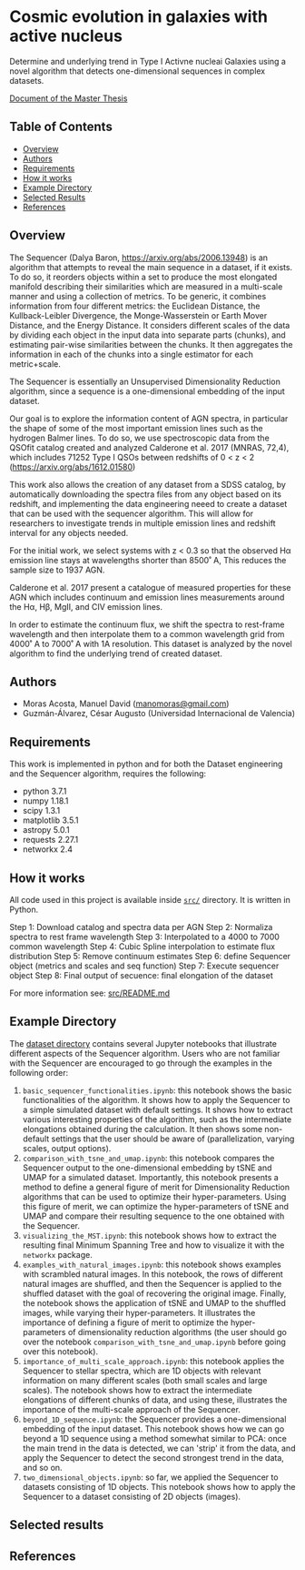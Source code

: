 # Cosmic evolution in galaxies with active nucleus 

Determine and underlying trend in Type I Activne nucleai Galaxies using a novel algorithm that detects one-dimensional sequences in complex datasets.

[Document of the Master Thesis](https://1drv.ms/w/s!AhVCX2iWzgmbhQgoTzNTDx9adnzd?e=Y8L41l)

## Table of Contents

- [Overview](#overview)
- [Authors](#Authors)
- [Requirements](#requirements)
- [How it works](#requirements2)
- [Example Directory](#directory)
- [Selected Results](#acknowledgement)
- [References](#references)

## Overview

The Sequencer (Dalya Baron, https://arxiv.org/abs/2006.13948) is an algorithm that attempts to reveal the main sequence in a dataset, if it exists. To do so, it reorders objects within a set to produce the most elongated manifold describing their similarities which are measured in a multi-scale manner and using a collection of metrics. To be generic, it combines information from four different metrics: the Euclidean Distance, the Kullback-Leibler Divergence, the Monge-Wasserstein or Earth Mover Distance, and the Energy Distance. It considers different scales of the data by dividing each object in the input data into separate parts (chunks), and estimating pair-wise similarities between the chunks. It then aggregates the information in each of the chunks into a single estimator for each metric+scale.

The Sequencer is essentially an Unsupervised Dimensionality Reduction algorithm, since a sequence is a one-dimensional embedding of the input dataset.

Our goal is to explore the information content of AGN spectra, in particular the shape of some of the most important emission lines such as the hydrogen Balmer lines. To do
so, we use spectroscopic data from the QSOfit catalog created and analyzed Calderone et al. 2017 (MNRAS, 72,4), which includes 71252 Type I QSOs between redshifts of 0 < z < 2 (https://arxiv.org/abs/1612.01580)

This work also allows the creation of any dataset from a SDSS catalog, by automatically downloading the spectra files from any object based on its redshift, and implementing the data engineering neeed to create a dataset that can be used with the sequencer algorithm. This will allow for researchers to investigate trends in multiple emission lines and redshift interval for any objects needed.

For the initial work, we select systems with z < 0.3 so that the observed Hα emission line stays at wavelengths shorter than 8500˚ A, This reduces the sample size to 1937 AGN. 

Calderone et al. 2017 present a catalogue of measured properties for these AGN which includes continuum and emission lines measurements around the Hα, Hβ, MgII, and CIV emission lines. 

In order to estimate the continuum flux, we shift the spectra to rest-frame wavelength and then interpolate them to a common wavelength grid from 4000˚ A to 7000˚ A with 1A resolution. This dataset is analyzed by the novel algorithm to find the underlying trend of created dataset.


## Authors

- Moras Acosta, Manuel David (manomoras@gmail.com)
- Guzmán-Álvarez, César Augusto (Universidad Internacional de Valencia)

## Requirements

This work is implemented in python and for both the Dataset engineering and the Sequencer algorithm, requires the following:

- python 3.7.1
- numpy 1.18.1
- scipy 1.3.1
- matplotlib 3.5.1
- astropy 5.0.1
- requests 2.27.1
- networkx 2.4

## How it works

All code used in this project is available inside [`src/`](src) directory. It is written in Python.

Step 1: Download catalog and spectra data per AGN
Step 2: Normaliza spectra to rest frame wavelength
Step 3: Interpolated to a 4000 to 7000 common wavelength
Step 4: Cubic Spline interpolation to estimate flux distribution
Step 5: Remove continuum estimates
Step 6: define Sequencer object (metrics and scales and seq function)
Step 7: Execute sequencer object
Step 8: Final output of secuence: final elongation of the dataset

For more information see: [src/README.md](src/README.md)

## Example Directory

The [dataset directory](https://github.com/br0ly23/cosmic-evolution/tree/main/dataset) contains several Jupyter notebooks that illustrate different aspects of the Sequencer algorithm. Users who are not familiar with the Sequencer are encouraged to go through the examples in the following order:
1. `basic_sequencer_functionalities.ipynb`: this notebook shows the basic functionalities of the algorithm. It shows how to apply the Sequencer to a simple simulated dataset with default settings. It shows how to extract various interesting properties of the algorithm, such as the intermediate elongations obtained during the calculation. It then shows some non-default settings that the user should be aware of (parallelization, varying scales, output options). 
2. `comparison_with_tsne_and_umap.ipynb`: this notebook compares the Sequencer output to the one-dimensional embedding by tSNE and UMAP for a simulated dataset. Importantly, this notebook presents a method to define a general figure of merit for Dimensionality Reduction algorithms that can be used to optimize their hyper-parameters. Using this figure of merit, we can optimize the hyper-parameters of tSNE and UMAP and compare their resulting sequence to the one obtained with the Sequencer.
3. `visualizing_the_MST.ipynb`: this notebook shows how to extract the resulting final Minimum Spanning Tree and how to visualize it with the `networkx` package.
4. `examples_with_natural_images.ipynb`: this notebook shows examples with scrambled natural images. In this notebook, the rows of different natural images are shuffled, and then the Sequencer is applied to the shuffled dataset with the goal of recovering the original image. Finally, the notebook shows the application of tSNE and UMAP to the shuffled images, while varying their hyper-parameters. It illustrates the importance of defining a figure of merit to optimize the hyper-parameters of dimensionality reduction algorithms (the user should go over the notebook `comparison_with_tsne_and_umap.ipynb` before going over this notebook).
5. `importance_of_multi_scale_approach.ipynb`: this notebook applies the Sequencer to stellar spectra, which are 1D objects with relevant information on many different scales (both small scales and large scales). The notebook shows how to extract the intermediate elongations of different chunks of data, and using these, illustrates the importance of the multi-scale approach of the Sequencer.
6. `beyond_1D_sequence.ipynb`: the Sequencer provides a one-dimensional embedding of the input dataset. This notebook shows how we can go beyond a 1D sequence using a method somewhat similar to PCA: once the main trend in the data is detected, we can 'strip' it from the data, and apply the Sequencer to detect the second strongest trend in the data, and so on. 
7. `two_dimensional_objects.ipynb`: so far, we applied the Sequencer to datasets consisting of 1D objects. This notebook shows how to apply the Sequencer to a dataset consisting of 2D objects (images).

## Selected results

## References


